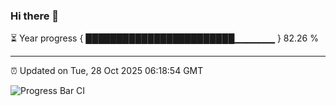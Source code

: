 ### Hi there 👋

⏳ Year progress { ████████████████████████▁▁▁▁▁▁ } 82.26 %

---

⏰ Updated on Tue, 28 Oct 2025 06:18:54 GMT

![Progress Bar CI](https://github.com/Shyam-Makwana/GitHub-Actions-Demo/workflows/Progress%20Bar%20CI/badge.svg)

